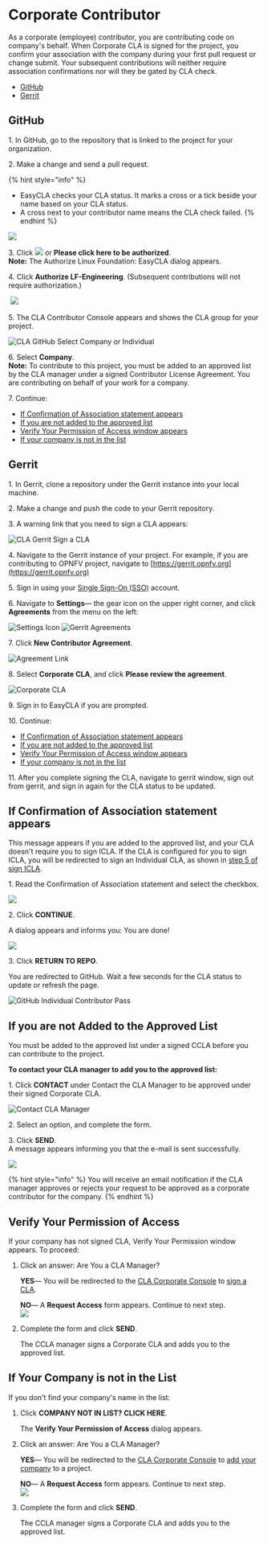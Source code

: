 # Corporate Contributor

As a corporate (employee) contributor, you are contributing code on company's behalf. When Corporate CLA is signed for the project, you confirm your association with the company during your first pull request or change submit. Your subsequent contributions will neither require association confirmations nor will they be gated by CLA check.

* [GitHub](corporate-contributor.md#github)
* [Gerrit](corporate-contributor.md#gerrit)

## GitHub

1\. In GitHub, go to the repository that is linked to the project for your organization.

2\. Make a change and send a pull request.

{% hint style="info" %}
* EasyCLA checks your CLA status. It marks a cross or a tick beside your name based on your CLA status.
* A cross next to your contributor name means the CLA check failed.
{% endhint %}

![](<../../../.gitbook/assets/cla github individual check fail.png>)

3\. Click ![](<../../../.gitbook/assets/lfx easycla.png>) or **Please click here to be authorized**.\
**Note:** The Authorize Linux Foundation: EasyCLA dialog appears.

4\. Click **Authorize LF-Engineering**. (Subsequent contributions will not require authorization.)

​​ ![](<../../../.gitbook/assets/Authorize Linux Foundation EasyCLA.png>)

5\. The CLA Contributor Console appears and shows the CLA group for your project.

![CLA GitHub Select Company or Individual](../../../.gitbook/assets/cla-github-select-company-or-individual.png)

6\. Select **Company**.\
**Note:** To contribute to this project, you must be added to an approved list by the CLA manager under a signed Contributor License Agreement. You are contributing on behalf of your work for a company.

7\. Continue:

* [If Confirmation of Association statement appears](corporate-contributor.md#if-confirmation-of-association-statement-appears)
* [If you are not added to the approved list](corporate-contributor.md#if-you-are-not-added-to-the-approved-list)
* [Verify Your Permission of Access window appears](corporate-contributor.md#verify-your-permission-of-access)
* [If your company is not in the list](corporate-contributor.md#if-your-company-is-not-in-the-list)

## Gerrit

1\. In Gerrit, clone a repository under the Gerrit instance into your local machine.

2\. Make a change and push the code to your Gerrit repository.

3\. A warning link that you need to sign a CLA appears:

![CLA Gerrit Sign a CLA](../../../.gitbook/assets/cla-gerrit-sign-a-cla.png)

4\. Navigate to the Gerrit instance of your project. For example, if you are contributing to OPNFV project, navigate to [https://gerrit.opnfv.org](https://gerrit.opnfv.org)​

5\. Sign in using your [Single Sign-On (SSO)](../../../sso/sign-in/) account.

6\. Navigate to **Settings**— the gear icon on the upper right corner, and click **Agreements** from the menu on the left:

​![Settings Icon](../../../.gitbook/assets/settings-icon.png)​ ​![Gerrit Agreements](../../../.gitbook/assets/agreements.png)​

7\. Click **New Contributor Agreement**.

![Agreement Link](../../../.gitbook/assets/agreement-link.png)

8\. Select **Corporate CLA**, and click **Please review the agreement**.

![Corporate CLA](../../../.gitbook/assets/corporate-cla.png)

9\. Sign in to EasyCLA if you are prompted.

10\. Continue:

* [If Confirmation of Association statement appears](corporate-contributor.md#if-confirmation-of-association-statement-appears)
* [If you are not added to the approved list](corporate-contributor.md#if-you-are-not-added-to-the-approved-list)
* [Verify Your Permission of Access window appears](corporate-contributor.md#verify-your-permission-of-access)
* [If your company is not in the list](corporate-contributor.md#if-your-company-is-not-in-the-list)

11\. After you complete signing the CLA, navigate to gerrit window, sign out from gerrit, and sign in again for the CLA status to be updated.

## If Confirmation of Association statement appears

This message appears if you are added to the approved list, and your CLA doesn't require you to sign ICLA. If the CLA is configured for you to sign ICLA, you will be redirected to sign an Individual CLA, as shown in [step 5 of sign ICLA](individual-contributor.md#github).

1\. Read the Confirmation of Association statement and select the checkbox.

![](../../../.gitbook/assets/cla-github-confirmation-of-association.png)

2\. Click **CONTINUE**.

A dialog appears and informs you: You are done!

![](<../../../.gitbook/assets/cla-github-you-are-done (1) (1).png>)

3\. Click **RETURN TO REPO**.

You are redirected to GitHub. Wait a few seconds for the CLA status to update or refresh the page.

![GitHub Individual Contributor Pass](../../../.gitbook/assets/cla-github-individual-contributor-pass.png)

## If you are not Added to the Approved List

You must be added to the approved list under a signed CCLA before you can contribute to the project.

**To contact your CLA manager to add you to the approved list:**

1\. Click **CONTACT** under Contact the CLA Manager to be approved under their signed Corporate CLA.

![Contact CLA Manager](<../../../.gitbook/assets/contact cla manager.png>)

2\. Select an option, and complete the form.

3\. Click **SEND**.\
A message appears informing you that the e-mail is sent successfully.

![](<../../../.gitbook/assets/contact cla manager form.png>)

{% hint style="info" %}
You will receive an email notification if the CLA manager approves or rejects your request to be approved as a corporate contributor for the company.
{% endhint %}

## Verify Your Permission of Access

If your company has not signed CLA, Verify Your Permission window appears. To proceed:

1.  Click an answer: Are You a CLA Manager?

    **YES**— You will be redirected to the [CLA Corporate Console](https://corporate.v1.easycla.lfx.linuxfoundation.org) to [sign a CLA](../cla-manager/sign-a-corporate-cla-for-company.md).

    **NO**— A **Request Access** form appears. Continue to next step.\
    ![](<../../../.gitbook/assets/request access (1).png>)
2.  Complete the form and click **SEND**.

    The CCLA manager signs a Corporate CLA and adds you to the approved list.

## If Your Company is not in the List

If you don't find your company's name in the list:

1.  Click **COMPANY NOT IN LIST? CLICK HERE**.

    The **Verify Your Permission of Access** dialog appears.
2.  Click an answer: Are You a CLA Manager?

    **YES**— You will be redirected to the [CLA Corporate Console](https://corporate.v1.easycla.lfx.linuxfoundation.org) to [add your company](../cla-manager/add-a-company-to-a-project.md) to a project.

    **NO**— A **Request Access** form appears. Continue to next step.\
    ![](<../../../.gitbook/assets/request access (1).png>)
3.  Complete the form and click **SEND**.

    The CCLA manager signs a Corporate CLA and adds you to the approved list.
